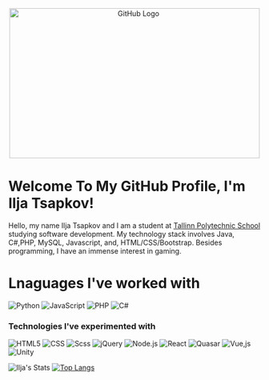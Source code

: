 <div align="center">
<img src="https://media.tenor.com/YUzRkMOL-3EAAAAM/programming-computer-frog.gif" alt="GitHub Logo" width="500" height="300" />
</div>

# Welcome To My GitHub Profile, I'm Ilja Tsapkov!
Hello, my name Ilja Tsapkov and I am a student at [Tallinn Polytechnic School](https://www.tptlive.ee/) studying software development. My technology stack involves Java, C#,PHP, MySQL, Javascript, and, HTML/CSS/Bootstrap. Besides programming, I have an immense interest in gaming.

# Lnaguages I've worked with
![Python](https://img.shields.io/badge/-Python-000?&logo=Python)
![JavaScript](https://img.shields.io/badge/-JavaScript-000?&logo=JavaScript)
![PHP](https://img.shields.io/badge/PHP-000?logo=php)
![C#](https://img.shields.io/badge/C%23-000?logo=c-sharp)

### Technologies I've experimented with

![HTML5](https://img.shields.io/badge/HTML-000?logo=html5)
![CSS](https://img.shields.io/badge/CSS-000?logo=css3)
![Scss](https://img.shields.io/badge/Sass-000?logo=sass)
![jQuery](https://img.shields.io/badge/jQuery-000?logo=jquery)
![Node.js](https://img.shields.io/badge/Node.js-000?logo=node.js)
![React](https://img.shields.io/badge/React-000?logo=react)
![Quasar](https://img.shields.io/badge/Quasar-000?logo=quasar)
![Vue,js](https://img.shields.io/badge/Vue.js-000?logo=vue.js)
![Unity](https://img.shields.io/badge/Unity-000?logo=unity)

![Ilja's Stats](https://github-readme-stats.vercel.app/api?username=IljaTsapkov&show_icons=true&theme=radical) [![Top Langs](https://github-readme-stats.vercel.app/api/top-langs/?username=IljaTsapkov&langs_count=8&theme=radical)](https://github.com/anuraghazra/github-readme-stats)
<br/>
